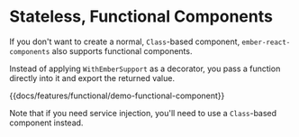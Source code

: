 # Stateless, Functional Components 

If you don't want to create a normal, `Class`-based component, `ember-react-components` also supports functional components.

Instead of applying `WithEmberSupport` as a decorator, you pass a function directly into it and export the returned value.

{{docs/features/functional/demo-functional-component}}

Note that if you need service injection, you'll need to use a `Class`-based component instead.

